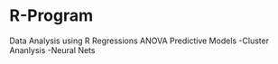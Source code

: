 # R-Program
Data Analysis using R
 Regressions
 ANOVA
 Predictive Models
 -Cluster Ananlysis
 -Neural Nets
